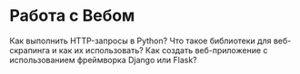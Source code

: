 # Работа с Вебом


Как выполнить HTTP-запросы в Python?
Что такое библиотеки для веб-скрапинга и как их использовать?
Как создать веб-приложение с использованием фреймворка Django или Flask?
